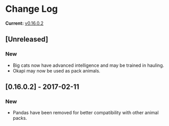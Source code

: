 # Change Log

**Current:** [v0.16.0.2](https://github.com/Qwynn/CKAnimalPack/releases/tag/v0.16.0.2)

## [Unreleased]
### New
- Big cats now have advanced intelligence and may be trained in hauling.
- Okapi may now be used as pack animals.

## [0.16.0.2] - 2017-02-11
### New
- Pandas have been removed for better compatibility with other animal packs.
